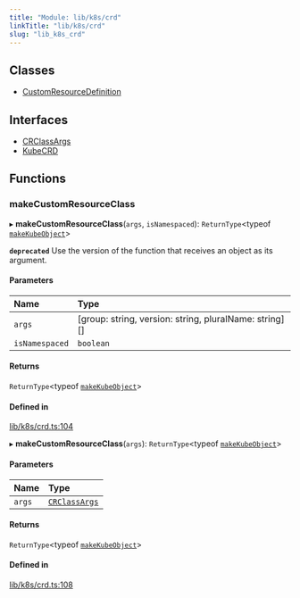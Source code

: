 ```yaml
---
title: "Module: lib/k8s/crd"
linkTitle: "lib/k8s/crd"
slug: "lib_k8s_crd"
---
```


## Classes

- [CustomResourceDefinition](../classes/lib_k8s_crd.CustomResourceDefinition.md)

## Interfaces

- [CRClassArgs](../interfaces/lib_k8s_crd.CRClassArgs.md)
- [KubeCRD](../interfaces/lib_k8s_crd.KubeCRD.md)

## Functions

### makeCustomResourceClass

▸ **makeCustomResourceClass**(`args`, `isNamespaced`): `ReturnType`<typeof [`makeKubeObject`](lib_k8s_cluster.md#makekubeobject)\>

**`deprecated`** Use the version of the function that receives an object as its argument.

#### Parameters

| Name | Type |
| :------ | :------ |
| `args` | [group: string, version: string, pluralName: string][] |
| `isNamespaced` | `boolean` |

#### Returns

`ReturnType`<typeof [`makeKubeObject`](lib_k8s_cluster.md#makekubeobject)\>

#### Defined in

[lib/k8s/crd.ts:104](https://github.com/headlamp-k8s/headlamp/blob/e3b4c5c7/frontend/src/lib/k8s/crd.ts#L104)

▸ **makeCustomResourceClass**(`args`): `ReturnType`<typeof [`makeKubeObject`](lib_k8s_cluster.md#makekubeobject)\>

#### Parameters

| Name | Type |
| :------ | :------ |
| `args` | [`CRClassArgs`](../interfaces/lib_k8s_crd.CRClassArgs.md) |

#### Returns

`ReturnType`<typeof [`makeKubeObject`](lib_k8s_cluster.md#makekubeobject)\>

#### Defined in

[lib/k8s/crd.ts:108](https://github.com/headlamp-k8s/headlamp/blob/e3b4c5c7/frontend/src/lib/k8s/crd.ts#L108)
